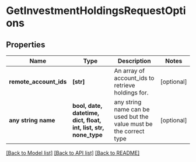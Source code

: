 # GetInvestmentHoldingsRequestOptions


## Properties
Name | Type | Description | Notes
------------ | ------------- | ------------- | -------------
**remote_account_ids** | **[str]** | An array of account_ids to retrieve holdings for. | [optional] 
**any string name** | **bool, date, datetime, dict, float, int, list, str, none_type** | any string name can be used but the value must be the correct type | [optional]

[[Back to Model list]](../README.md#documentation-for-models) [[Back to API list]](../README.md#documentation-for-api-endpoints) [[Back to README]](../README.md)


